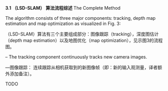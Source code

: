 **3.1 （LSD-SLAM） 算法流程综述** The Complete Method

The algorithm consists of three major components: tracking, depth map estimation and map optimization as visualized in Fig. 3:

（LSD-SLAM）算法有三个主要组成部分：图像跟踪（tracking），深度图估计（depth map estimation）以及地图优化（map optimization），见示图3的流程图。

– The tracking component continuously tracks new camera images.

—图像跟踪： 连续跟踪从相机获取到的新图像帧（即：新的输入观测量，译者额外添加备注）。

TODO

